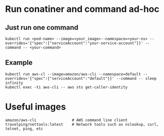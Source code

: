 # Run conatiner and command ad-hoc

## Just run one command
```
kubectl run <pod-name> --image=<your_image>--namespace=<your-ns> --overrides='{"spec":{"serviceAccount":"your-service-account"}}' --command -- <your-command>
```

## Example
```
kubectl run aws-cl --image=amazon/aws-cli --namespace=default --overrides='{"spec":{"serviceAccount":"default"}}' --command -- sleep infinity
kubectl exec -ti aws-cli -- aws sts get-caller-identity
```

# Useful images
```
amazon/aws-cli                # AWS command line client
travelping/nettools:latest    # Network tools such as nslookup, curl, telnet, ping, etc
```
